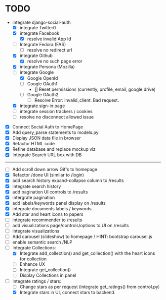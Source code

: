 TODO
===

- integrate django-social-auth 
  - [x] integrate Twitter0
  - [x] integrate Facebook 
    - [x] resolve invalid App Id 
  - [ ] Integrate Fedora (FAS) 
    - [ ] resolve no redirect url
  - [x] integrate Github 
    - [x] resolve no such page error 
  - [x] integrate Persona (Mozilla) 
  - [ ] integrate Google 
    - [x] Google OpenId 
    - [ ] Google OAuth1 
      - [] Reset permissions (currently, profile, email, google drive)
    - [ ] Google OAuth2 
      -	[ ] Resolve Error: invalid_client. Bad request.
  - [x] integrate sign-in page
  - [ ] integrate session trackers / cookies
  - [ ] resolve no disconnect allowed issue
- [x] Connect Social Auth to HomePage 
- [x] Add query_parse statements to models.py
- [x] Display JSON data file in browser
- [x] Refactor HTML code
- [x] Refine database and replace mockup viz
- [x] Integrate Search URL box with DB

***

- [ ] Add scroll down arrow Gif's to homepage
- [x] Refactor /done UI (similar to /login)
- [x] add search history expand-collapse column to /results
- [x] integrate search history
- [x] add pagination UI controls to /results 
- [x] intergrate pagination 
- [x] add labels/keywords panel display on /results
- [x] integrate documents labels / keywords
- [x] Add star and heart icons to papers
- [ ] integrate recommender to /results
- [ ] add visualizations page/controls/options to UI on /results
- [ ] integrate visualizations
- [ ] Add carousel (slideshow) to homepage / HINT: bootstrap carousel.js
- [ ] enable semantic search /NLP
- [ ] Integrate Collections:
    - [x] Integrate add_collection() and get_collection() with 
      	  the heart icons for collection
    - [ ] Enhance UX
    - [ ] Integrate get_collection()
    - [ ] Display Collections in panel
- [ ] Integrate ratings / stars:
    - [ ] Change stars as per request (integrate get_ratings() from control.py)
    - [x] Integrate stars in UI, connect stars to backend.
